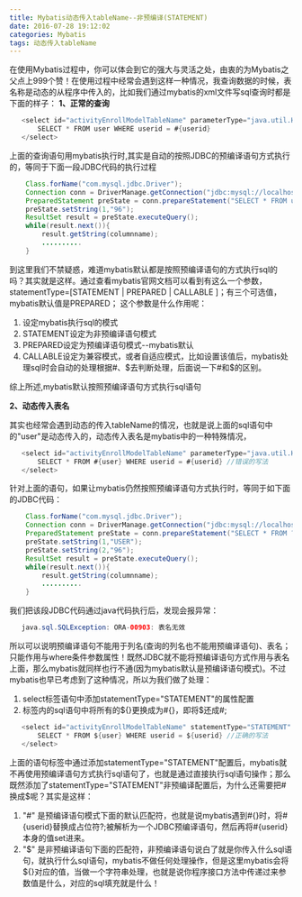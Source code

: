 ```yaml
---
title: Mybatis动态传入tableName--非预编译(STATEMENT)
date: 2016-07-28 19:12:02
categories: Mybatis
tags: 动态传入tableName
---
```

在使用Mybatis过程中，你可以体会到它的强大与灵活之处，由衷的为Mybatis之父点上999个赞！在使用过程中经常会遇到这样一种情况，我查询数据的时候，表名称是动态的从程序中传入的，比如我们通过mybatis的xml文件写sql查询时都是下面的样子：
**1、正常的查询**
```java
   <select id="activityEnrollModelTableName" parameterType="java.util.HashMap" resultType="java.util.HashMap">
       SELECT * FROM user WHERE userid = #{userid}
   </select>
```
上面的查询语句用mybatis执行时,其实是自动的按照JDBC的预编译语句方式执行的，等同于下面一段JDBC代码的执行过程
```java
	Class.forName("com.mysql.jdbc.Driver");
	Connection conn = DriverManage.getConnection("jdbc:mysql://localhost:3306/dbname","root","112233");
	PreparedStatement preState = conn.prepareStatement("SELECT * FROM user WHERE userid = ?"); 
	preState.setString(1,"96");
	ResultSet result = preState.executeQuery();
	while(result.next()){
		result.getString(columnname);
		..........
	}	
```
到这里我们不禁疑惑，难道mybatis默认都是按照预编译语句的方式执行sql的吗？其实就是这样。通过查看mybatis官网文档可以看到有这么一个参数，statementType=[STATEMENT | PREPARED | CALLABLE ]；有三个可选值，mybatis默认值是PREPARED；
这个参数是什么作用呢：
1. 设定mybatis执行sql的模式
2. STATEMENT设定为非预编译语句模式
3. PREPARED设定为预编译语句模式--mybatis默认
4. CALLABLE设定为兼容模式，或者自适应模式，比如设置该值后，mybatis处理sql时会自动的处理根据#、$去判断处理，后面说一下#和$的区别。


综上所述,mybatis默认按照预编译语句方式执行sql语句

**2、动态传入表名**

其实也经常会遇到动态的传入tableName的情况，也就是说上面的sql语句中的"user"是动态传入的，动态传入表名是mybatis中的一种特殊情况，
```java
   <select id="activityEnrollModelTableName" parameterType="java.util.HashMap" resultType="java.util.HashMap">
       SELECT * FROM #{user} WHERE userid = #{userid} //错误的写法
   </select>
```
针对上面的语句，如果让mybatis仍然按照预编译语句方式执行时，等同于如下面的JDBC代码：
```java
	Class.forName("com.mysql.jdbc.Driver");
	Connection conn = DriverManage.getConnection("jdbc:mysql://localhost:3306/dbname","root","112233");
	PreparedStatement preState = conn.prepareStatement("SELECT * FROM ? WHERE userid = ?"); 
	preState.setString(1,"USER");
	preState.setString(2,"96");
	ResultSet result = preState.executeQuery();
	while(result.next()){
		result.getString(columnname);
		..........
	}	
```
我们把该段JDBC代码通过java代码执行后，发现会报异常：
```java
   java.sql.SQLException: ORA-00903: 表名无效
```
所以可以说明预编译语句不能用于列名(查询的列名也不能用预编译语句)、表名；只能作用与where条件参数属性！既然JDBC就不能将预编译语句方式作用与表名上面，那么mybatis就同样也行不通(因为mybatis默认是预编译语句模式)。不过mybatis也早已考虑到了这种情况，所以为我们做了处理：
1. select标签语句中添加statementType="STATEMENT"的属性配置
2. 标签内的sql语句中将所有的${}更换成为#{}，即将$还成#;
```java
   <select id="activityEnrollModelTableName" statementType="STATEMENT" parameterType="java.util.HashMap" resultType="java.util.HashMap">
       SELECT * FROM ${user} WHERE userid = ${userid} //正确的写法
   </select>
```
上面的语句标签中通过添加statementType="STATEMENT"配置后，mybatis就不再使用预编译语句方式执行sql语句了，也就是通过直接执行sql语句操作；那么既然添加了statementType="STATEMENT"非预编译配置后，为什么还需要把#换成$呢？其实是这样：
1. "#" 是预编译语句模式下面的默认匹配符，也就是说mybatis遇到#{}时，将#{userid}替换成占位符?;被解析为一个JDBC预编译语句，然后再将#{userid}本身的值set进来。
2. "$" 是非预编译语句下面的匹配符，非预编译语句说白了就是你传入什么sql语句，就执行什么sql语句，mybatis不做任何处理操作，但是这里mybatis会将${}对应的值，当做一个字符串处理，也就是说你程序接口方法中传递过来参数值是什么，对应的sql填充就是什么！